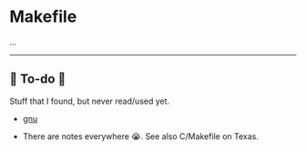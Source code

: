# Makefile

...

<hr class="sep-both">

## 👻 To-do 👻

Stuff that I found, but never read/used yet.

<div class="row row-cols-md-2"><div>

* [gnu](https://www.gnu.org/software/make/manual/html_node/)
</div><div>

* There are notes everywhere 😭. See also C/Makefile on Texas.
</div></div>